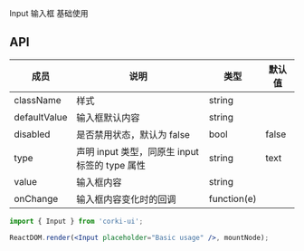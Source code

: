 Input 输入框 基础使用

## API
| 成员 | 说明 | 类型 | 默认值 |
| --- | --- | --- | --- |
| className | 样式 | string |
| defaultValue | 输入框默认内容 | string |  |
| disabled | 是否禁用状态，默认为 false | bool | false |
| type | 声明 input 类型，同原生 input 标签的 type 属性 | string | text |
| value | 输入框内容 | string |  |
| onChange | 输入框内容变化时的回调 | function(e) |  |

```jsx
import { Input } from 'corki-ui';

ReactDOM.render(<Input placeholder="Basic usage" />, mountNode);
```